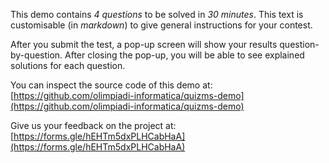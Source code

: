 This demo contains _4 questions_ to be solved in _30 minutes_.
This text is customisable (in _markdown_) to give general instructions for your contest.

After you submit the test, a pop-up screen will show your results question-by-question. After closing the pop-up, you will be able to see explained solutions for each question.

You can inspect the source code of this demo at: [https://github.com/olimpiadi-informatica/quizms-demo](https://github.com/olimpiadi-informatica/quizms-demo)

Give us your feedback on the project at: [https://forms.gle/hEHTm5dxPLHCabHaA](https://forms.gle/hEHTm5dxPLHCabHaA)